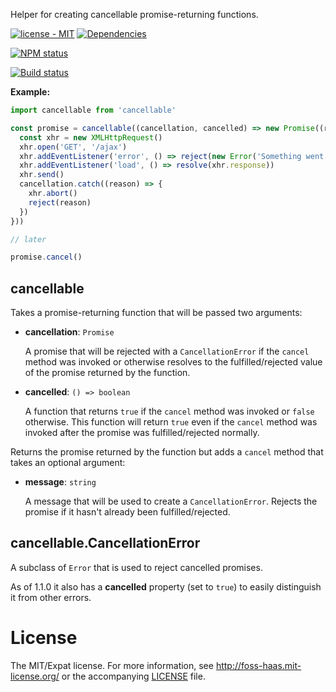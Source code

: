 Helper for creating cancellable promise-returning functions.

[![license - MIT](https://img.shields.io/npm/l/cancellable.svg?style=flat-square)](http://foss-haas.mit-license.org) [![Dependencies](https://img.shields.io/david/foss-haas/cancellable.svg?style=flat-square)](https://david-dm.org/foss-haas/cancellable)

[![NPM status](https://nodei.co/npm/cancellable.png?compact=true)](https://www.npmjs.com/package/cancellable)

[![Build status](https://img.shields.io/travis/foss-haas/cancellable.svg?style=flat-square)](https://travis-ci.org/foss-haas/cancellable)

**Example:**

```js
import cancellable from 'cancellable'

const promise = cancellable((cancellation, cancelled) => new Promise((resolve, reject) => {
  const xhr = new XMLHttpRequest()
  xhr.open('GET', '/ajax')
  xhr.addEventListener('error', () => reject(new Error('Something went wrong')))
  xhr.addEventListener('load', () => resolve(xhr.response))
  xhr.send()
  cancellation.catch((reason) => {
    xhr.abort()
    reject(reason)
  })
}))

// later

promise.cancel()
```

## cancellable

Takes a promise-returning function that will be passed two arguments:

* **cancellation**: `Promise`

  A promise that will be rejected with a `CancellationError` if the `cancel` method was invoked or otherwise resolves to the fulfilled/rejected value of the promise returned by the function.

* **cancelled**: `() => boolean`

  A function that returns `true` if the `cancel` method was invoked or `false` otherwise. This function will return `true` even if the `cancel` method was invoked after the promise was fulfilled/rejected normally.

Returns the promise returned by the function but adds a `cancel` method that takes an optional argument:

* **message**: `string`

  A message that will be used to create a `CancellationError`. Rejects the promise if it hasn't already been fulfilled/rejected.

## cancellable.CancellationError

A subclass of `Error` that is used to reject cancelled promises.

As of 1.1.0 it also has a **cancelled** property (set to `true`) to easily distinguish it from other errors.

# License

The MIT/Expat license. For more information, see http://foss-haas.mit-license.org/ or the accompanying [LICENSE](https://github.com/foss-haas/cancellable/blob/master/LICENSE) file.
